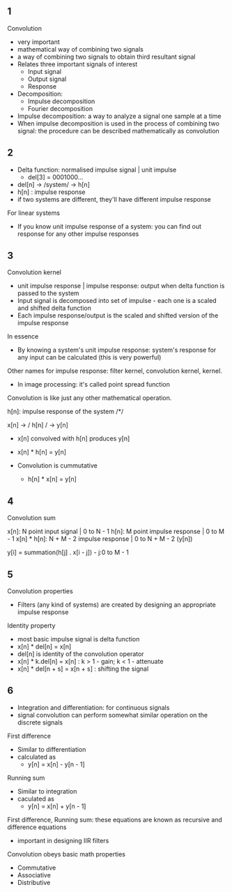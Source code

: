 ## 1

Convolution

-   very important
-   mathematical way of combining two signals
-   a way of combining two signals to obtain third resultant signal
-   Relates three important signals of interest
    -   Input signal
    -   Output signal
    -   Response
-   Decomposition:
    -   Impulse decomposition
    -   Fourier decomposition
-   Impulse decomposition: a way to analyze a signal one sample at a time
-   When impulse decomposition is used in the process of combining two signal: the procedure can be described mathematically as convolution

## 2

-   Delta function: normalised impulse signal | unit impulse
    -   del[3] = 0001000...
-   del[n] -> /system/ -> h[n]
-   h[n] : impulse response
-   if two systems are different, they'll have different impulse response

For linear systems

-   If you know unit impulse response of a system: you can find out response for any other impulse responses

## 3

Convolution kernel

-   unit impulse response | impulse response: output when delta function is passed to the system
-   Input signal is decomposed into set of impulse - each one is a scaled and shifted delta function
-   Each impulse response/output is the scaled and shifted version of the impulse response

In essence

-   By knowing a system's unit impulse response: system's response for any input can be calculated (this is very powerful)

Other names for impulse response: filter kernel, convolution kernel, kernel.

-   In image processing: it's called point spread function

Convolution is like just any other mathematical operation.

h[n]: impulse response of the system /\*/

x[n] -> / h[n] / -> y[n]

-   x[n] convolved with h[n] produces y[n]
-   x[n] \* h[n] = y[n]

-   Convolution is cummutative
    -   h[n] \* x[n] = y[n]

## 4

Convolution sum

x[n]: N point input signal | 0 to N - 1
h[n]: M point impulse response | 0 to M - 1
x[n] \* h[n]: N + M - 2 impulse response | 0 to N + M - 2 (y[n])

y[i] = summation(h[j] . x[i - j]) - j:0 to M - 1

## 5

Convolution properties

-   Filters (any kind of systems) are created by designing an appropriate impulse response

Identity property

-   most basic impulse signal is delta function
-   x[n] \* del[n] = x[n]
-   del[n] is identity of the convolution operator
-   x[n] \* k.del[n] = x[n] : k > 1 - gain; k < 1 - attenuate
-   x[n] \* del[n + s] = x[n + s] : shifting the signal

## 6

-   Integration and differentiation: for continuous signals
-   signal convolution can perform somewhat similar operation on the discrete signals

First difference

-   Similar to differentiation
-   calculated as
    -   y[n] = x[n] - y[n - 1]

Running sum

-   Similar to integration
-   caculated as
    -   y[n] = x[n] + y[n - 1]

First difference, Running sum: these equations are known as recursive and difference equations

-   important in designing IIR filters

Convolution obeys basic math properties

-   Commutative
-   Associative
-   Distributive
